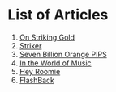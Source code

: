 <!-- TITLE: Whisper in the Woods Vol 1 Issue 1-->
<!-- SUBTITLE: Published September 2017 -->

# List of Articles
1. [On Striking Gold](/news/witw/vol-1/1/striking-gold)
2. [Striker](/news/witw/vol-1/1/striker)
3. [Seven Billion Orange PIPS](/news/witw/vol-1/1/seven-bill)
4. [In the World of Music](/news/witw/vol-1/1/music-world)
5. [Hey Roomie](/news/witw/vol-1/1/roomie)
6. [FlashBack](/news/witw/vol-1/1/flashback)